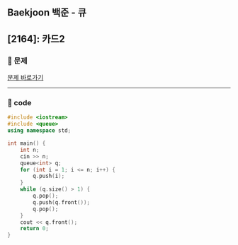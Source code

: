 ## Baekjoon 백준 - 큐

## [2164]: 카드2

### 🌴 문제

[문제 바로가기](https://www.acmicpc.net/problem/2164) <br>

---

### 🤠 code

```cpp
#include <iostream>
#include <queue>
using namespace std;

int main() {
	int n;
	cin >> n;
	queue<int> q;
	for (int i = 1; i <= n; i++) {
		q.push(i);
	}
	while (q.size() > 1) {
		q.pop();
		q.push(q.front());
		q.pop();
	}
	cout << q.front();
	return 0;
}
```
